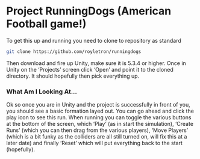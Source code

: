 # Project RunningDogs (American Football game!)

To get this up and running you need to clone to repository as standard

```bash
git clone https://github.com/royletron/runningdogs
```

Then download and fire up Unity, make sure it is 5.3.4 or higher. Once in Unity on the ‘Projects’ screen click ‘Open’ and point it to the cloned directory. It should hopefully then pick everything up.

### What Am I Looking At...

Ok so once you are in Unity and the project is successfully in front of you, you should see a basic formation layed out. You can go ahead and click the play icon to see this run. When running you can toggle the various buttons at the bottom of the screen, which ‘Play’ (as in start the simulation), ‘Create Runs’ (which you can then drag from the various players), ‘Move Players’ (which is a bit funky as the colliders are all still turned on, will fix this at a later date) and finally ‘Reset’ which will put everything back to the start (hopefully). 


